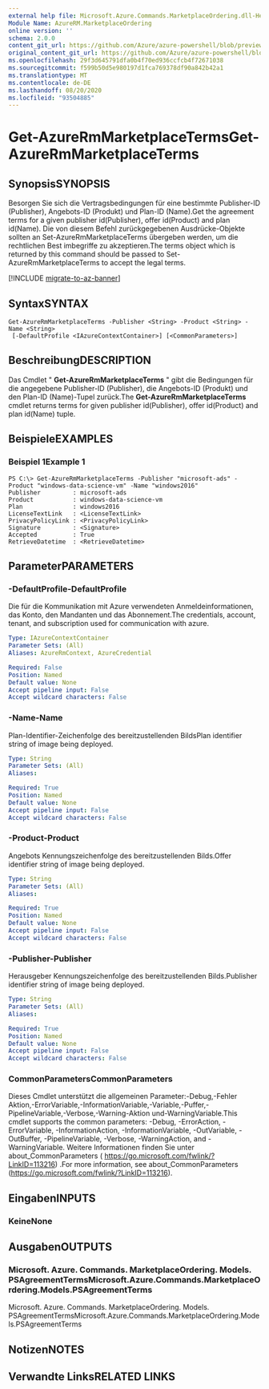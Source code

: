 ```yaml
---
external help file: Microsoft.Azure.Commands.MarketplaceOrdering.dll-Help.xml
Module Name: AzureRM.MarketplaceOrdering
online version: ''
schema: 2.0.0
content_git_url: https://github.com/Azure/azure-powershell/blob/preview/src/ResourceManager/MarketplaceOrdering/Commands.MarketplaceOrdering/help/Get-AzureRmMarketplaceTerms.md
original_content_git_url: https://github.com/Azure/azure-powershell/blob/preview/src/ResourceManager/MarketplaceOrdering/Commands.MarketplaceOrdering/help/Get-AzureRmMarketplaceTerms.md
ms.openlocfilehash: 29f3d645791dfa0b4f70ed936ccfcb4f72671038
ms.sourcegitcommit: f599b50d5e980197d1fca769378df90a842b42a1
ms.translationtype: MT
ms.contentlocale: de-DE
ms.lasthandoff: 08/20/2020
ms.locfileid: "93504885"
---
```

# <span data-ttu-id="2b961-101">Get-AzureRmMarketplaceTerms</span><span class="sxs-lookup"><span data-stu-id="2b961-101">Get-AzureRmMarketplaceTerms</span></span>

## <span data-ttu-id="2b961-102">Synopsis</span><span class="sxs-lookup"><span data-stu-id="2b961-102">SYNOPSIS</span></span>
<span data-ttu-id="2b961-103">Besorgen Sie sich die Vertragsbedingungen für eine bestimmte Publisher-ID (Publisher), Angebots-ID (Produkt) und Plan-ID (Name).</span><span class="sxs-lookup"><span data-stu-id="2b961-103">Get the agreement terms for a given publisher id(Publisher), offer id(Product) and plan id(Name).</span></span> <span data-ttu-id="2b961-104">Die von diesem Befehl zurückgegebenen Ausdrücke-Objekte sollten an Set-AzureRmMarketplaceTerms übergeben werden, um die rechtlichen Best imbegriffe zu akzeptieren.</span><span class="sxs-lookup"><span data-stu-id="2b961-104">The terms object which is returned by this command should be passed to Set-AzureRmMarketplaceTerms to accept the legal terms.</span></span>

[!INCLUDE [migrate-to-az-banner](../../includes/migrate-to-az-banner.md)]

## <span data-ttu-id="2b961-105">Syntax</span><span class="sxs-lookup"><span data-stu-id="2b961-105">SYNTAX</span></span>

```
Get-AzureRmMarketplaceTerms -Publisher <String> -Product <String> -Name <String>
 [-DefaultProfile <IAzureContextContainer>] [<CommonParameters>]
```

## <span data-ttu-id="2b961-106">Beschreibung</span><span class="sxs-lookup"><span data-stu-id="2b961-106">DESCRIPTION</span></span>
<span data-ttu-id="2b961-107">Das Cmdlet " **Get-AzureRmMarketplaceTerms** " gibt die Bedingungen für die angegebene Publisher-ID (Publisher), die Angebots-ID (Produkt) und den Plan-ID (Name)-Tupel zurück.</span><span class="sxs-lookup"><span data-stu-id="2b961-107">The **Get-AzureRmMarketplaceTerms** cmdlet returns terms for given publisher id(Publisher), offer id(Product) and plan id(Name) tuple.</span></span>

## <span data-ttu-id="2b961-108">Beispiele</span><span class="sxs-lookup"><span data-stu-id="2b961-108">EXAMPLES</span></span>

### <span data-ttu-id="2b961-109">Beispiel 1</span><span class="sxs-lookup"><span data-stu-id="2b961-109">Example 1</span></span>
```
PS C:\> Get-AzureRmMarketplaceTerms -Publisher "microsoft-ads" -Product "windows-data-science-vm" -Name "windows2016"
Publisher         : microsoft-ads
Product           : windows-data-science-vm
Plan              : windows2016
LicenseTextLink   : <LicenseTextLink>
PrivacyPolicyLink : <PrivacyPolicyLink>
Signature         : <Signature>
Accepted          : True
RetrieveDatetime  : <RetrieveDatetime>
```

## <span data-ttu-id="2b961-110">Parameter</span><span class="sxs-lookup"><span data-stu-id="2b961-110">PARAMETERS</span></span>

### <span data-ttu-id="2b961-111">-DefaultProfile</span><span class="sxs-lookup"><span data-stu-id="2b961-111">-DefaultProfile</span></span>
<span data-ttu-id="2b961-112">Die für die Kommunikation mit Azure verwendeten Anmeldeinformationen, das Konto, den Mandanten und das Abonnement.</span><span class="sxs-lookup"><span data-stu-id="2b961-112">The credentials, account, tenant, and subscription used for communication with azure.</span></span>

```yaml
Type: IAzureContextContainer
Parameter Sets: (All)
Aliases: AzureRmContext, AzureCredential

Required: False
Position: Named
Default value: None
Accept pipeline input: False
Accept wildcard characters: False
```

### <span data-ttu-id="2b961-113">-Name</span><span class="sxs-lookup"><span data-stu-id="2b961-113">-Name</span></span>
<span data-ttu-id="2b961-114">Plan-Identifier-Zeichenfolge des bereitzustellenden Bilds</span><span class="sxs-lookup"><span data-stu-id="2b961-114">Plan identifier string of image being deployed.</span></span>

```yaml
Type: String
Parameter Sets: (All)
Aliases: 

Required: True
Position: Named
Default value: None
Accept pipeline input: False
Accept wildcard characters: False
```

### <span data-ttu-id="2b961-115">-Product</span><span class="sxs-lookup"><span data-stu-id="2b961-115">-Product</span></span>
<span data-ttu-id="2b961-116">Angebots Kennungszeichenfolge des bereitzustellenden Bilds.</span><span class="sxs-lookup"><span data-stu-id="2b961-116">Offer identifier string of image being deployed.</span></span>

```yaml
Type: String
Parameter Sets: (All)
Aliases: 

Required: True
Position: Named
Default value: None
Accept pipeline input: False
Accept wildcard characters: False
```

### <span data-ttu-id="2b961-117">-Publisher</span><span class="sxs-lookup"><span data-stu-id="2b961-117">-Publisher</span></span>
<span data-ttu-id="2b961-118">Herausgeber Kennungszeichenfolge des bereitzustellenden Bilds.</span><span class="sxs-lookup"><span data-stu-id="2b961-118">Publisher identifier string of image being deployed.</span></span>

```yaml
Type: String
Parameter Sets: (All)
Aliases: 

Required: True
Position: Named
Default value: None
Accept pipeline input: False
Accept wildcard characters: False
```

### <span data-ttu-id="2b961-119">CommonParameters</span><span class="sxs-lookup"><span data-stu-id="2b961-119">CommonParameters</span></span>
<span data-ttu-id="2b961-120">Dieses Cmdlet unterstützt die allgemeinen Parameter:-Debug,-Fehler Aktion,-ErrorVariable,-InformationVariable,-Variable,-Puffer,-PipelineVariable,-Verbose,-Warning-Aktion und-WarningVariable.</span><span class="sxs-lookup"><span data-stu-id="2b961-120">This cmdlet supports the common parameters: -Debug, -ErrorAction, -ErrorVariable, -InformationAction, -InformationVariable, -OutVariable, -OutBuffer, -PipelineVariable, -Verbose, -WarningAction, and -WarningVariable.</span></span> <span data-ttu-id="2b961-121">Weitere Informationen finden Sie unter about_CommonParameters ( https://go.microsoft.com/fwlink/?LinkID=113216) .</span><span class="sxs-lookup"><span data-stu-id="2b961-121">For more information, see about_CommonParameters (https://go.microsoft.com/fwlink/?LinkID=113216).</span></span>

## <span data-ttu-id="2b961-122">Eingaben</span><span class="sxs-lookup"><span data-stu-id="2b961-122">INPUTS</span></span>

### <span data-ttu-id="2b961-123">Keine</span><span class="sxs-lookup"><span data-stu-id="2b961-123">None</span></span>

## <span data-ttu-id="2b961-124">Ausgaben</span><span class="sxs-lookup"><span data-stu-id="2b961-124">OUTPUTS</span></span>

### <span data-ttu-id="2b961-125">Microsoft. Azure. Commands. MarketplaceOrdering. Models. PSAgreementTerms</span><span class="sxs-lookup"><span data-stu-id="2b961-125">Microsoft.Azure.Commands.MarketplaceOrdering.Models.PSAgreementTerms</span></span>
<span data-ttu-id="2b961-126">Microsoft. Azure. Commands. MarketplaceOrdering. Models. PSAgreementTerms</span><span class="sxs-lookup"><span data-stu-id="2b961-126">Microsoft.Azure.Commands.MarketplaceOrdering.Models.PSAgreementTerms</span></span>

## <span data-ttu-id="2b961-127">Notizen</span><span class="sxs-lookup"><span data-stu-id="2b961-127">NOTES</span></span>

## <span data-ttu-id="2b961-128">Verwandte Links</span><span class="sxs-lookup"><span data-stu-id="2b961-128">RELATED LINKS</span></span>

